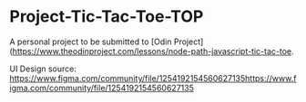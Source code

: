 # Project-Tic-Tac-Toe-TOP
A personal project to be submitted to [Odin Project](https://www.theodinproject.com/lessons/node-path-javascript-tic-tac-toe.


UI Design source: https://www.figma.com/community/file/1254192154560627135https://www.figma.com/community/file/1254192154560627135
